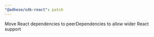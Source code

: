 ```yaml
---
"@adhese/sdk-react": patch
---
```


Move React dependencies to peerDependencies to allow wider React support
